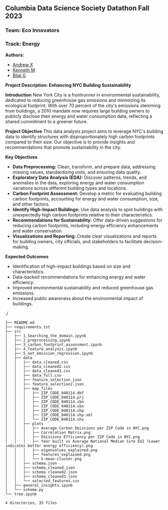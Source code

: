 ## **Columbia Data Science Society Datathon Fall 2023**

### **Team: Eco Innovators**

### **Track: Energy**

**Authors:**

- [Andrew X](https://github.com/Qulxis)
- [Kenneth M](https://github.com/Kennethm-spec)
- [Bilal G](https://github.com/13trillion)

**Project Description: Enhancing NYC Building Sustainability**

**Introduction**
New York City is a frontrunner in environmental sustainability, dedicated to reducing greenhouse gas emissions and minimizing its ecological footprint. With over 70 percent of the city's emissions stemming from buildings, a 2010 mandate now requires large building owners to publicly disclose their energy and water consumption data, reflecting a shared commitment to a greener future.

**Project Objective**
This data analysis project aims to leverage NYC's building data to identify structures with disproportionately high carbon footprints compared to their size. Our objective is to provide insights and recommendations that promote sustainability in the city.

**Key Objectives**

- **Data Preprocessing:** Clean, transform, and prepare data, addressing missing values, standardizing units, and ensuring data quality.
- **Exploratory Data Analysis (EDA):** Discover patterns, trends, and anomalies in the data, exploring energy and water consumption variations across different building types and locations.
- **Carbon Footprint Assessment:** Develop a metric for evaluating building carbon footprints, accounting for energy and water consumption, size, and other factors.
- **Identify High-Impact Buildings:** Use data analysis to spot buildings with unexpectedly high carbon footprints relative to their characteristics.
- **Recommendations for Sustainability:** Offer data-driven suggestions for reducing carbon footprints, including energy efficiency enhancements and water conservation.
- **Visualizations and Reporting:** Create clear visualizations and reports for building owners, city officials, and stakeholders to facilitate decision-making.

**Expected Outcomes**

- Identification of high-impact buildings based on size and characteristics.
- Data-backed recommendations for enhancing energy and water efficiency.
- Improved environmental sustainability and reduced greenhouse gas emissions.
- Increased public awareness about the environmental impact of buildings.

./

```
├── README.md
├── requirements.txt
├── src
│   ├── 1_Searching_the_domain.ipynb
│   ├── 2_preprocessing.ipynb
│   ├── 3_carbon_footprint_assessment.ipynb
│   ├── 4_feature_analysis.ipynb
│   ├── 5_net_emission_regression.ipynb
│   ├── data
│   │   ├── data_cleaned.csv
│   │   ├── data_cleaned2.csv
│   │   ├── data_cleaned3.csv
│   │   ├── data_full.csv
│   │   ├── feature_selection.json
│   │   ├── feature_selection2.json
│   │   ├── map_files
│   │   │   ├── ZIP_CODE_040114.dbf
│   │   │   ├── ZIP_CODE_040114.prj
│   │   │   ├── ZIP_CODE_040114.sbn
│   │   │   ├── ZIP_CODE_040114.sbx
│   │   │   ├── ZIP_CODE_040114.shp
│   │   │   ├── ZIP_CODE_040114.shp.xml
│   │   │   └── ZIP_CODE_040114.shx
│   │   ├── plots
│   │   │   ├── Average Carbon Emissions per ZIP Code in NYC.png
│   │   │   ├── Correlation Matrix.png
│   │   │   ├── Emissions Efficiency per ZIP Code in NYC.png
│   │   │   ├── Year built vs Average National Median Site EUI (Lower indicates better energy efficiency).png
│   │   │   ├── eigenvalues_explained.png
│   │   │   ├── features_explained.png
│   │   │   └── k-mean-cluster.png
│   │   ├── schema.json
│   │   ├── schema_cleaned.json
│   │   ├── schema_cleaned2.json
│   │   ├── schema_cleaned3.json
│   │   └── selected_features.csv
│   ├── general_insights.ipynb
│   └── schema.py
└── tree.ipynb

4 directories, 35 files
```
